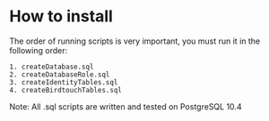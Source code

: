 # How to install
The order of running scripts is very important, you must run it in the following order:

	1. createDatabase.sql
	2. createDatabaseRole.sql
	3. createIdentityTables.sql
	4. createBirdtouchTables.sql

Note: All .sql scripts are written and tested on PostgreSQL 10.4